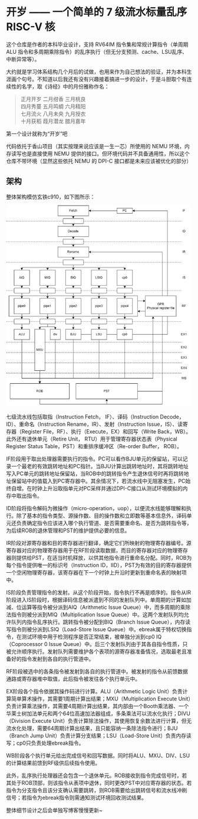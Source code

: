 # 开岁 —— 一个简单的 7 级流水标量乱序 RISC-V 核

这个仓库是作者的本科毕业设计，支持 RV64IM 指令集和常规计算指令（单周期 ALU 指令和多周期乘除指令）的乱序执行（但无分支预测、cache、LSU乱序、中断异常等）。

大约就是学习体系结构几个月后的试做，也用来作为自己想法的验证，并为本科生涯画个句号。不知道以后我还有没有兴趣接着搞进一步的设计，于是斗胆取个有连续性的名字，取《诗经》中的月份雅称作名：

> 正月开岁 二月绀香 三月桃良  
> 四月秀蔓 五月鸣蜩 六月精阳  
> 七月流火 八月未央 九月授衣  
> 十月获稻 葭月潜龙 腊月嘉年

第一个设计就称为“开岁”吧

代码依托于香山项目（其实按理来说应该是一生一芯）所使用的 NEMU 环境，内存读写也是直接使用 NEMU 提供的接口。但环境代码并不具备通用性，所以这个仓库不带环境（显然这些依托 NEMU 的 DPI-C 接口都是未来应该被优化的部分）

## 架构

整体架构模仿玄铁c910，如下图所示：

![微架构](./img/微架构.png)

七级流水线包括取指（Instruction Fetch， IF）、译码（Instruction Decode，ID）、重命名（Instruction Rename，IR）、发射（Instruction Issue，IS）、读寄存器（Register File，RF）、执行（Execute，EX）和回写（Write Back，WB）。此外还有退休单元（Retire Unit， RTU）用于管理寄存器状态表（Physical Register Status Table，PST）和重排序缓冲区（Re-order Buffer， ROB）。

IF阶段用于取出处理器需要执行的指令。PC可以看作BJU单元的保留站，可以记录一个最老的有效跳转地址和PC指针。当BJU计算出跳转地址时，其将跳转地址写入PC单元的跳转地址保留站，当ROB中的跳转指令产生退休信号时再将跳转地址保留站中的值载入到PC寄存器中。其余情况下，若流水线中无阻塞发生，PC始终自增。在时钟上升沿取指单元对PC采样并通过DPI-C接口从测试环境模拟的内存中取出指令。

ID阶段将指令解码为微操作（micro-operation，uop），以便流水线能够理解和执行。除了基本的指令类型、源操作数、目的操作数和立即数等基本信息外，译码单元还负责确定指令应该进入哪个执行管道、是否需要重命名、是否为跳转指令等，为后续ROB的退休管理和PST的维护提供必要的信息。

IR阶段对源寄存器和目的寄存器进行翻译，确定它们所映射的物理寄存器编号。源寄存器对应的物理寄存器用于在RF阶段读取数据，而目的寄存器对应的物理寄存器则提供给PST，在适当时机释放，以供其他指令进行重命名分配。同时，ROB为每个指令提供唯一的标识号（Instruction ID，IID），PST为有效的目的寄存器提供一个空闲物理寄存器，该寄存器在下一个时钟上升沿时更新到重命名表的映射项中。

IS阶段负责管理指令的发射。从这个阶段开始，指令执行不再是顺序的。指令从IR阶段进入IS阶段时，根据译码信息被派遣到不同的发射队列中。单周期的计算如加减、位运算等指令被分派到AIQ（Arithmetic Issue Queue）中，而多周期的乘除法指令则被分派到MIQ（Multiplication Issue Queue）中。这两个发射队列均允许队列内指令乱序执行。跳转指令被分配到BIQ（Branch Issue Queue），内存读写指令则被分派到LSIQ（Load-Store Issue Queue）中。ebreak属于特权切换指令，在测试环境中用于检测程序是否正常结束，被单独分派到cp0 IQ（Coprocessor 0 Issue Queue）中。后三个发射队列由于其各自指令性质，只被允许顺序执行。发射队列需要维护各个表项的源寄存器准备情况，选取最老且准备好的指令发射到各自的执行管道中。

RF阶段被选中的各条指令被发射到各自的执行管道中。被发射的指令从前馈数据通路或寄存器堆中取值，此后指令被发往各个执行单元中。

EX阶段各个指令依据其操作码进行计算。ALU（Arithmetic Logic Unit）负责计算简单算术操作，其需要1周期计算出结果；MXU（Multiplication Execute Unit）负责计算乘法操作，其需要4周期计算出结果，其内部由一个Booth乘法器、一个华莱士树加法单元和两个64位高速加法器组成，多条乘法可以流水化执行；DIVU（Division Execute Unit）负责计算除法操作，其使用恢复余数法进行计算，但无流水化处理，需要64周期计算出结果，且只能容纳一条除法指令进行；BJU（Branch Jump Unit）负责计算分支结果；LSU（Load-Store Unit）负责内存读写；cp0只负责处理ebreak指令。

WB阶段各个执行单元给出完成信号和回写数据。同时将ALU、MXU、DIV、LSU的计算结果前馈到RF级供后续指令使用。

此外，乱序执行处理器还会包含一个退休单元。ROB接收到指令完成信号时，若其处于ROB顶部，则该指令从表项中退休，同时更改PST中对应寄存器的状态。若指令为分支指令且该分支确认需要跳转，则ROB需要给出跳转信号和流水线冲刷信号；若指令为ebreak指令则需通知测试环境回收测试结果。

整体细节设计之后会单独写博客慢慢更新~